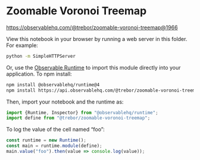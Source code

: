 # Zoomable Voronoi Treemap

https://observablehq.com/@trebor/zoomable-voronoi-treemap@1966

View this notebook in your browser by running a web server in this folder. For
example:

~~~sh
python -m SimpleHTTPServer
~~~

Or, use the [Observable Runtime](https://github.com/observablehq/runtime) to
import this module directly into your application. To npm install:

~~~sh
npm install @observablehq/runtime@4
npm install https://api.observablehq.com/@trebor/zoomable-voronoi-treemap.tgz?v=3
~~~

Then, import your notebook and the runtime as:

~~~js
import {Runtime, Inspector} from "@observablehq/runtime";
import define from "@trebor/zoomable-voronoi-treemap";
~~~

To log the value of the cell named “foo”:

~~~js
const runtime = new Runtime();
const main = runtime.module(define);
main.value("foo").then(value => console.log(value));
~~~
